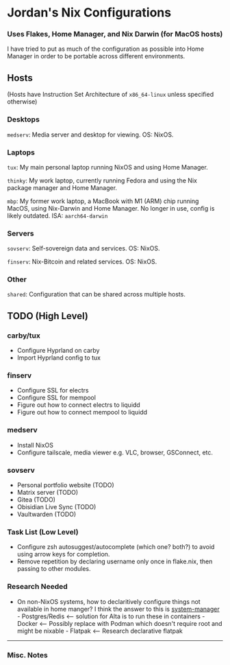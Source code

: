 # Jordan's Nix Configurations

### Uses Flakes, Home Manager, and Nix Darwin (for MacOS hosts)

I have tried to put as much of the configuration as possible into Home Manager in order to be portable across different environments.

## Hosts

(Hosts have Instruction Set Architecture of `x86_64-linux` unless specified otherwise)

### Desktops

`medserv`: Media server and desktop for viewing. OS: NixOS.

### Laptops

`tux`: My main personal laptop running NixOS and using Home Manager.

`thinky`: My work laptop, currently running Fedora and using the Nix package manager and Home Manager.

`mbp`: My former work laptop, a MacBook with M1 (ARM) chip running MacOS, using Nix-Darwin and Home Manager. No longer in use, config is likely outdated. ISA: `aarch64-darwin`

### Servers

`sovserv`: Self-sovereign data and services. OS: NixOS.

`finserv`: Nix-Bitcoin and related services. OS: NixOS.

### Other

`shared`: Configuration that can be shared across multiple hosts.

## TODO (High Level)

### carby/tux

- Configure Hyprland on carby
- Import Hyprland config to tux

### finserv

- Configure SSL for electrs
- Configure SSL for mempool
- Figure out how to connect electrs to liquidd
- Figure out how to connect mempool to liquidd

### medserv

- Install NixOS
- Configure tailscale, media viewer e.g. VLC, browser, GSConnect, etc.

### sovserv

- Personal portfolio website (TODO)
- Matrix server (TODO)
- Gitea (TODO)
- Obisidian Live Sync (TODO)
- Vaultwarden (TODO)

### Task List (Low Level)

- Configure zsh autosuggest/autocomplete (which one? both?) to avoid using arrow keys for completion.
- Remove repetition by declaring username only once in flake.nix, then passing to other modules.

### Research Needed

- On non-NixOS systems, how to declaritively configure things not available in home manger?
  I think the answer to this is [system-manager](https://github.com/numtide/system-manager) - Postgres/Redis <-- solution for Alta is to run these in containers - Docker <-- Possibly replace with Podman which doesn't require root and might be nixable - Flatpak <-- Research declarative flatpak

---

### Misc. Notes
